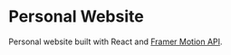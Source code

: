 # Personal Website

Personal website built with React and [Framer Motion API](https://www.framer.com/api/motion/).
